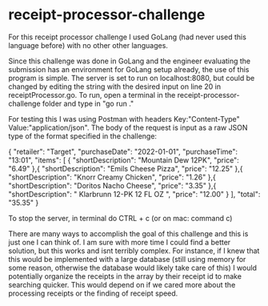 # receipt-processor-challenge

For this receipt processor challenge I used GoLang (had never used this language before) with no other other languages.

Since this challenge was done in GoLang and the engineer evaluating the submission has an environment for GoLang setup already,
the use of this program is simple.  The server is set to run on localhost:8080, but could be changed by editing the string with the desired
input on line 20 in receiptProcessor.go.  To run, open a terminal in the receipt-processor-challenge folder and type in "go run ."

For testing this I was using Postman with headers Key:"Content-Type" Value:"application/json".  The body of the request is input as a raw JSON
type of the format specified in the challenge:

{
  "retailer": "Target",
  "purchaseDate": "2022-01-01",
  "purchaseTime": "13:01",
  "items": [
    {
      "shortDescription": "Mountain Dew 12PK",
      "price": "6.49"
    },{
      "shortDescription": "Emils Cheese Pizza",
      "price": "12.25"
    },{
      "shortDescription": "Knorr Creamy Chicken",
      "price": "1.26"
    },{
      "shortDescription": "Doritos Nacho Cheese",
      "price": "3.35"
    },{
      "shortDescription": "   Klarbrunn 12-PK 12 FL OZ  ",
      "price": "12.00"
    }
  ],
  "total": "35.35"
}

To stop the server, in terminal do CTRL + c (or on mac: command c)

There are many ways to accomplish the goal of this challenge and this is just one I can think of.  I am sure with more time I could find a better solution, but this works and isnt terribly complex.  For instance, if I knew that this would be implemented with a large database (still using memory for some reason, otherwise the database would likely take care of this) I would potentially organize the receipts in the array by their receipt id to make searching quicker.  This would depend on if we cared more about the processing receipts or the finding of receipt speed.